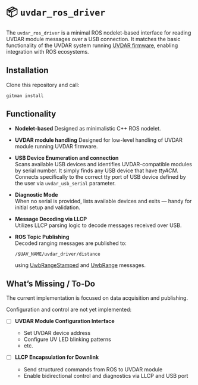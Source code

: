 # 📦 `uvdar_ros_driver`

The `uvdar_ros_driver` is a minimal ROS nodelet-based interface for reading UVDAR module messages over a USB connection. It matches the basic functionality of the UVDAR system running [UVDAR firmware](https://github.com/fly4future/uvdar_firmware), enabling integration with ROS ecosystems.

## Installation
Clone this repository and call:
```
gitman install
```

## Functionality

- **Nodelet-based**
  Designed as minimalistic C++ ROS nodelet.

- **UVDAR module handling**
  Designed for low-level handling of UVDAR module running UVDAR firmware.

- **USB Device Enumeration and connection**  
  Scans available USB devices and identifies UVDAR-compatible modules by serial number. It simply finds any USB device that have *ttyACM*. Connects specifically to the correct tty port of USB device defined by the user via `uvdar_usb_serial` parameter.

- **Diagnostic Mode**  
  When no serial is provided, lists available devices and exits — handy for initial setup and validation.

- **Message Decoding via LLCP**  
  Utilizes LLCP parsing logic to decode messages received over USB.

- **ROS Topic Publishing**  
  Decoded ranging messages are published to:
  ```
  /$UAV_NAME/uvdar_driver/distance
  ```
  using [UwbRangeStamped](https://github.com/fly4future/uvdar_ros_driver/blob/master/msg/UwbRangeStamped.msg) and [UwbRange](https://github.com/fly4future/uvdar_ros_driver/blob/master/msg/UwbRange.msg) messages.

## What’s Missing / To-Do

The current implementation is focused on data acquisition and publishing. 

Configuration and control are not yet implemented:

- [ ] **UVDAR Module Configuration Interface**
  - Set UVDAR device address
  - Configure UV LED blinking patterns
  - etc.

- [ ] **LLCP Encapsulation for Downlink**
  - Send structured commands from ROS to UVDAR module
  - Enable bidirectional control and diagnostics via LLCP and USB port
